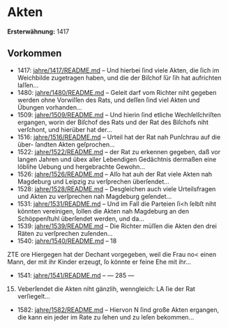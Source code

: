 # Akten

**Ersterwähnung:** 1417

## Vorkommen
- 1417: [jahre/1417/README.md](../jahre/1417/README.md) – Und hierbei
ſind viele Akten, die ſich im Weichbilde zugetragen haben,
und die der Biſchof ſür ſih hat aufrichten laſſen...
- 1480: [jahre/1480/README.md](../jahre/1480/README.md) – Geleit darf vom Richter niht gegeben werden ohne
Vorwiſſen des Rats, und deſſen ſind viel Akten und
Übungen vorhanden...
- 1509: [jahre/1509/README.md](../jahre/1509/README.md) – Und hierin ſind
etliche Wechſelſchriſten ergangen, worin der Biſchof des
Rats und der Rat des Biſchofs niht verſchont, und
hierüber hat der...
- 1516: [jahre/1516/README.md](../jahre/1516/README.md) – Urteil hat der Rat nah Punſchrau auf die über-
ſandten Akten geſprochen...
- 1522: [jahre/1522/README.md](../jahre/1522/README.md) – der Rat zu erkennen gegeben, daß vor langen
Jahren und übex aller Lebendigen Gedächtnis dermaßen
eine löblihe Uebung und hergebrachte Gewohn...
- 1526: [jahre/1526/README.md](../jahre/1526/README.md) – Alſo hat auh der Rat viele Akten nah Magdeburg
und Leipzig zu verſprechen überſendet...
- 1528: [jahre/1528/README.md](../jahre/1528/README.md) – Desgleichen auch viele Urteilsfragen und Akten zu
verſprechen nah Magdeburg geſendet...
- 1531: [jahre/1531/README.md](../jahre/1531/README.md) – Und im Fall die
Parteien ſi<h ſelbſt niht könnten vereinigen, ſollen die
Akten nah Magdeburg an den Schöppenſtuhl überſendet
werden, und da...
- 1539: [jahre/1539/README.md](../jahre/1539/README.md) – Die Richter müſſen die Akten den drei Räten zu
verſprechen zuſenden...
- 1540: [jahre/1540/README.md](../jahre/1540/README.md) – 18


ZTE ore
Hiergegen hat der Dechant vorgegeben, weil die Frau no<
einen Mann, der mit ihr Kinder erzeugt, ſo könnte er
feine Ehe mit ihr...
- 1541: [jahre/1541/README.md](../jahre/1541/README.md) – — 285 —

15) Veberſendet die Akten niht gänzlih, wenngleich: LA
ſie der Rat verſiegelt...
- 1582: [jahre/1582/README.md](../jahre/1582/README.md) – Hiervon N
ſind große Akten ergangen, die kann ein jeder im Rate
zu ſehen und zu leſen bekommen...
